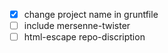 - [x] change project name in gruntfile
- [ ] include mersenne-twister
- [ ] html-escape repo-discription
